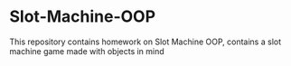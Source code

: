 # Slot-Machine-OOP
This repository contains homework on Slot Machine OOP, contains a slot machine game made with objects in mind
